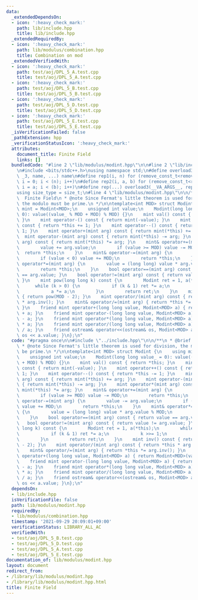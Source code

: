 ```yaml
---
data:
  _extendedDependsOn:
  - icon: ':heavy_check_mark:'
    path: lib/include.hpp
    title: lib/include.hpp
  _extendedRequiredBy:
  - icon: ':heavy_check_mark:'
    path: lib/modulus/combination.hpp
    title: Combination on mod
  _extendedVerifiedWith:
  - icon: ':heavy_check_mark:'
    path: test/aoj/DPL_5_A.test.cpp
    title: test/aoj/DPL_5_A.test.cpp
  - icon: ':heavy_check_mark:'
    path: test/aoj/DPL_5_B.test.cpp
    title: test/aoj/DPL_5_B.test.cpp
  - icon: ':heavy_check_mark:'
    path: test/aoj/DPL_5_D.test.cpp
    title: test/aoj/DPL_5_D.test.cpp
  - icon: ':heavy_check_mark:'
    path: test/aoj/DPL_5_E.test.cpp
    title: test/aoj/DPL_5_E.test.cpp
  _isVerificationFailed: false
  _pathExtension: hpp
  _verificationStatusIcon: ':heavy_check_mark:'
  attributes:
    document_title: Finite Field
    links: []
  bundledCode: "#line 2 \"lib/modulus/modint.hpp\"\n\n#line 2 \"lib/include.hpp\"\n\
    \n#include <bits/stdc++.h>\nusing namespace std;\n#define overload3(_NULL, _2,\
    \ _3, name, ...) name\n#define rep1(i, n) for (remove_const_t<remove_reference_t<decltype(n)>>\
    \ i = 0; i < (n); i++)\n#define rep2(i, a, b) for (remove_const_t<remove_reference_t<decltype(b)>>\
    \ i = a; i < (b); i++)\n#define rep(...) overload3(__VA_ARGS__, rep2, rep1)(__VA_ARGS__)\n\
    using size_type = size_t;\n#line 4 \"lib/modulus/modint.hpp\"\n\n/**\n * @brief\
    \  Finite Field\n * @note Since Fermat's little theorem is used for division,\
    \ the modulo must be prime.\n */\n\ntemplate<int MOD> struct Modint {\n    using\
    \ mint = Modint<MOD>;\n    unsigned int value;\n    Modint(long long value_ =\
    \ 0): value((value_ % MOD + MOD) % MOD) {}\n    mint val() const { return *this;\
    \ }\n    mint operator-() const { return mint(-value); }\n    mint operator++()\
    \ const { return *this += 1; }\n    mint operator--() const { return *this -=\
    \ 1; }\n    mint operator+(mint arg) const { return mint(*this) += arg; }\n  \
    \  mint operator-(mint arg) const { return mint(*this) -= arg; }\n    mint operator*(mint\
    \ arg) const { return mint(*this) *= arg; }\n    mint& operator+=(mint arg) {\n\
    \        value += arg.value;\n        if (value >= MOD) value -= MOD;\n      \
    \  return *this;\n    }\n    mint& operator-=(mint arg) {\n        value -= arg.value;\n\
    \        if (value < 0) value += MOD;\n        return *this;\n    }\n    mint&\
    \ operator*=(mint arg) {\n        value = (long long) value * arg.value % MOD;\n\
    \        return *this;\n    }\n    bool operator==(mint arg) const { return value\
    \ == arg.value; }\n    bool operator!=(mint arg) const { return value != arg.value;\
    \ }\n    mint pow(long long k) const {\n        Modint ret = 1, a(*this);\n  \
    \      while (k > 0) {\n            if (k & 1) ret *= a;\n            k >>= 1;\n\
    \            a *= a;\n        }\n        return ret;\n    }\n    mint inv() const\
    \ { return pow(MOD - 2); }\n    mint operator/(mint arg) const { return *this\
    \ * arg.inv(); }\n    mint& operator/=(mint arg) { return *this *= arg.inv();\
    \ }\n    friend mint operator+(long long value, Modint<MOD> a) { return Modint<MOD>(value)\
    \ + a; }\n    friend mint operator-(long long value, Modint<MOD> a) { return Modint<MOD>(value)\
    \ - a; }\n    friend mint operator*(long long value, Modint<MOD> a) { return Modint<MOD>(value)\
    \ * a; }\n    friend mint operator/(long long value, Modint<MOD> a) { return Modint<MOD>(value)\
    \ / a; }\n    friend ostream& operator<<(ostream& os, Modint<MOD> a) { return\
    \ os << a.value; }\n};\n"
  code: "#pragma once\n\n#include \"../include.hpp\"\n\n/**\n * @brief  Finite Field\n\
    \ * @note Since Fermat's little theorem is used for division, the modulo must\
    \ be prime.\n */\n\ntemplate<int MOD> struct Modint {\n    using mint = Modint<MOD>;\n\
    \    unsigned int value;\n    Modint(long long value_ = 0): value((value_ % MOD\
    \ + MOD) % MOD) {}\n    mint val() const { return *this; }\n    mint operator-()\
    \ const { return mint(-value); }\n    mint operator++() const { return *this +=\
    \ 1; }\n    mint operator--() const { return *this -= 1; }\n    mint operator+(mint\
    \ arg) const { return mint(*this) += arg; }\n    mint operator-(mint arg) const\
    \ { return mint(*this) -= arg; }\n    mint operator*(mint arg) const { return\
    \ mint(*this) *= arg; }\n    mint& operator+=(mint arg) {\n        value += arg.value;\n\
    \        if (value >= MOD) value -= MOD;\n        return *this;\n    }\n    mint&\
    \ operator-=(mint arg) {\n        value -= arg.value;\n        if (value < 0)\
    \ value += MOD;\n        return *this;\n    }\n    mint& operator*=(mint arg)\
    \ {\n        value = (long long) value * arg.value % MOD;\n        return *this;\n\
    \    }\n    bool operator==(mint arg) const { return value == arg.value; }\n \
    \   bool operator!=(mint arg) const { return value != arg.value; }\n    mint pow(long\
    \ long k) const {\n        Modint ret = 1, a(*this);\n        while (k > 0) {\n\
    \            if (k & 1) ret *= a;\n            k >>= 1;\n            a *= a;\n\
    \        }\n        return ret;\n    }\n    mint inv() const { return pow(MOD\
    \ - 2); }\n    mint operator/(mint arg) const { return *this * arg.inv(); }\n\
    \    mint& operator/=(mint arg) { return *this *= arg.inv(); }\n    friend mint\
    \ operator+(long long value, Modint<MOD> a) { return Modint<MOD>(value) + a; }\n\
    \    friend mint operator-(long long value, Modint<MOD> a) { return Modint<MOD>(value)\
    \ - a; }\n    friend mint operator*(long long value, Modint<MOD> a) { return Modint<MOD>(value)\
    \ * a; }\n    friend mint operator/(long long value, Modint<MOD> a) { return Modint<MOD>(value)\
    \ / a; }\n    friend ostream& operator<<(ostream& os, Modint<MOD> a) { return\
    \ os << a.value; }\n};\n"
  dependsOn:
  - lib/include.hpp
  isVerificationFile: false
  path: lib/modulus/modint.hpp
  requiredBy:
  - lib/modulus/combination.hpp
  timestamp: '2021-09-29 20:09:01+09:00'
  verificationStatus: LIBRARY_ALL_AC
  verifiedWith:
  - test/aoj/DPL_5_B.test.cpp
  - test/aoj/DPL_5_D.test.cpp
  - test/aoj/DPL_5_A.test.cpp
  - test/aoj/DPL_5_E.test.cpp
documentation_of: lib/modulus/modint.hpp
layout: document
redirect_from:
- /library/lib/modulus/modint.hpp
- /library/lib/modulus/modint.hpp.html
title: Finite Field
---
```


